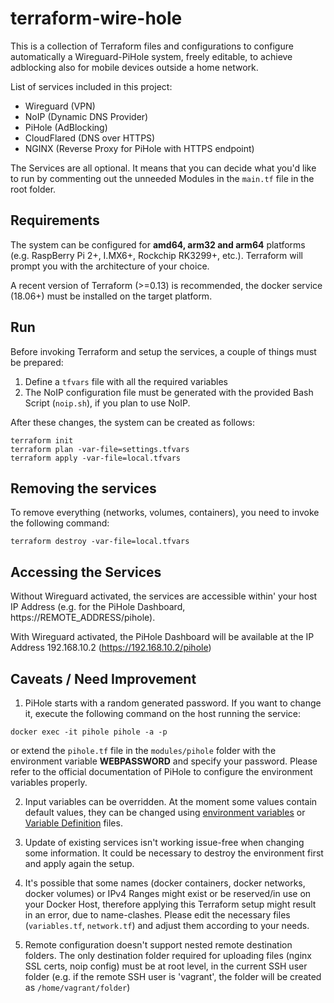 # terraform-wire-hole

This is a collection of Terraform files and configurations to configure automatically a Wireguard-PiHole system, freely editable, to achieve adblocking also for mobile devices outside a home network.

List of services included in this project:

* Wireguard (VPN)
* NoIP (Dynamic DNS Provider)
* PiHole (AdBlocking)
* CloudFlared (DNS over HTTPS)
* NGINX (Reverse Proxy for PiHole with HTTPS endpoint)

The Services are all optional. It means that you can decide what you'd like to run by commenting out the unneeded Modules in the `main.tf` file in the root folder.

## Requirements

The system can be configured for **amd64, arm32 and arm64** platforms (e.g. RaspBerry Pi 2+, I.MX6+, Rockchip RK3299+, etc.). Terraform will prompt you with the architecture of your choice.

A recent version of Terraform (>=0.13) is recommended, the docker service (18.06+) must be installed on the target platform.

## Run

Before invoking Terraform and setup the services, a couple of things must be prepared: 

1. Define a `tfvars` file with all the required variables
2. The NoIP configuration file must be generated with the provided Bash Script (`noip.sh`), if you plan to use NoIP.

After these changes, the system can be created as follows:

```
terraform init
terraform plan -var-file=settings.tfvars
terraform apply -var-file=local.tfvars
```

## Removing the services

To remove everything (networks, volumes, containers), you need to invoke the following command:

```
terraform destroy -var-file=local.tfvars
```

## Accessing the Services

Without Wireguard activated, the services are accessible within' your host IP Address (e.g. for the PiHole Dashboard, https://REMOTE_ADDRESS/pihole).

With Wireguard activated, the PiHole Dashboard will be available at the IP Address 192.168.10.2 (https://192.168.10.2/pihole)

## Caveats / Need Improvement

1. PiHole starts with a random generated password. If you want to change it, execute the following command on the host running the service:

`docker exec -it pihole pihole -a -p` 

or extend the `pihole.tf` file in the `modules/pihole` folder with the environment variable **WEBPASSWORD** and specify your password. Please refer to the official documentation of PiHole to configure the environment variables properly.

2. Input variables can be overridden. At the moment some values contain default values, they can be changed using [environment variables](https://www.terraform.io/docs/language/values/variables.html) or [Variable Definition](https://www.terraform.io/language/values/variables#variable-definitions-tfvars-files) files.

3. Update of existing services isn't working issue-free when changing some information. It could be necessary to destroy the environment first and apply again the setup.

4. It's possible that some names (docker containers, docker networks, docker volumes) or IPv4 Ranges might exist or be reserved/in use on your Docker Host, therefore applying this Terraform setup might result in an error, due to name-clashes. Please edit the necessary files (`variables.tf`, `network.tf`) and adjust them according to your needs.

5. Remote configuration doesn't support nested remote destination folders. The only destination folder required for uploading files (nginx SSL certs, noip config) must be at root level, in the current SSH user folder (e.g. if the remote SSH user is 'vagrant', the folder will be created as `/home/vagrant/folder`)